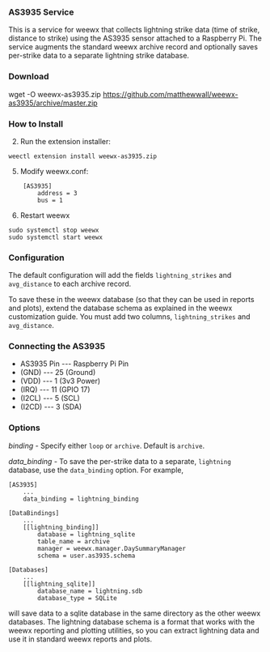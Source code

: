 ### AS3935 Service

This is a service for weewx that collects lightning strike data (time of strike, distance to strike) using the AS3935 sensor attached to a Raspberry Pi.  The service augments the standard weewx archive record and optionally saves per-strike data to a separate lightning strike database.

### Download

wget -O weewx-as3935.zip https://github.com/matthewwall/weewx-as3935/archive/master.zip

### How to Install

2.  Run the extension installer:

```
weectl extension install weewx-as3935.zip
```

5.  Modify weewx.conf:

```
    [AS3935]
        address = 3
        bus = 1
```

6. Restart weewx

```
sudo systemctl stop weewx
sudo systemctl start weewx
```

### Configuration

The default configuration will add the fields `lightning_strikes` and `avg_distance` to each archive record.

To save these in the weewx database (so that they can be used in reports and plots), extend the database schema as explained in the weewx customization guide.  You must add two columns, `lightning_strikes` and `avg_distance`.

### Connecting the AS3935

* AS3935 Pin --- Raspberry Pi Pin
* (GND) --- 25 (Ground)
* (VDD)	--- 1 (3v3 Power)
* (IRQ)	--- 11 (GPIO 17)
* (I2CL) --- 5 (SCL)
* (I2CD) --- 3 (SDA)

### Options

_binding_ - Specify either `loop` or `archive`.  Default is `archive`.

_data_binding_ - To save the per-strike data to a separate, `lightning` database, use the `data_binding` option. For example,

```
[AS3935]
    ...
    data_binding = lightning_binding

[DataBindings]                             
    ...                                     
    [[lightning_binding]]                                                       
        database = lightning_sqlite                                             
        table_name = archive                                                    
        manager = weewx.manager.DaySummaryManager                               
        schema = user.as3935.schema                                             

[Databases]
    ...
    [[lightning_sqlite]]                                                        
        database_name = lightning.sdb                                           
        database_type = SQLite                                                  
```

will save data to a sqlite database in the same directory as the other weewx databases.  The lightning database schema is a format that works with the weewx reporting and plotting utilities, so you can extract lightning data and use it in standard weewx reports and plots.
